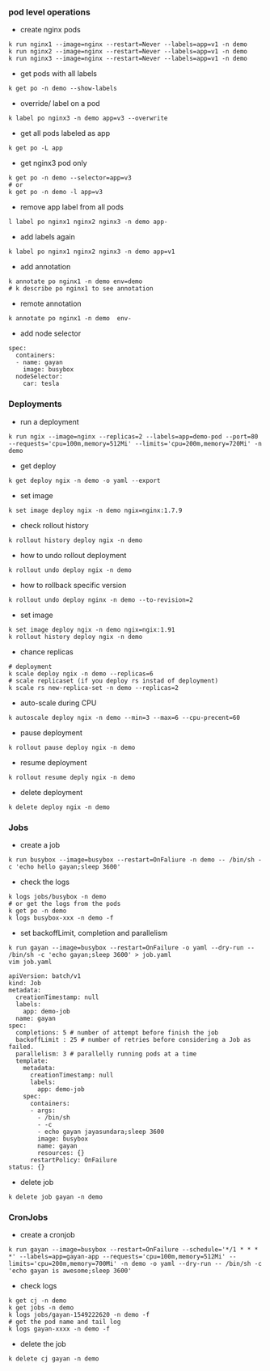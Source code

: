### pod level operations
- create nginx pods
```
k run nginx1 --image=nginx --restart=Never --labels=app=v1 -n demo
k run nginx2 --image=nginx --restart=Never --labels=app=v1 -n demo
k run nginx3 --image=nginx --restart=Never --labels=app=v1 -n demo
```

- get pods with all labels
```
k get po -n demo --show-labels
```

- override/ label on a pod
```
k label po nginx3 -n demo app=v3 --overwrite
```

- get all pods labeled as app
```
k get po -L app
```

- get nginx3 pod only
```
k get po -n demo --selector=app=v3
# or
k get po -n demo -l app=v3
```

- remove app label from all pods
```
l label po nginx1 nginx2 nginx3 -n demo app-
```

- add labels again
```
k label po nginx1 nginx2 nginx3 -n demo app=v1
```

- add annotation
```
k annotate po nginx1 -n demo env=demo
# k describe po nginx1 to see annotation
```

- remote annotation
```
k annotate po nginx1 -n demo  env-
```

- add node selector
```
spec:
  containers:
  - name: gayan
    image: busybox
  nodeSelector:
    car: tesla
```

### Deployments

- run a deployment
```
k run ngix --image=nginx --replicas=2 --labels=app=demo-pod --port=80 --requests='cpu=100m,memory=512Mi' --limits='cpu=200m,memory=720Mi' -n demo
```

- get deploy
```
k get deploy ngix -n demo -o yaml --export
```

- set image
```
k set image deploy ngix -n demo ngix=nginx:1.7.9
```

- check rollout history
```
k rollout history deploy ngix -n demo
```

- how to undo rollout deployment
```
k rollout undo deploy ngix -n demo 
```

- how to rollback specific version
```
k rollout undo deploy nginx -n demo --to-revision=2
```
- set image
```
k set image deploy ngix -n demo ngix=ngix:1.91
k rollout history deploy ngix -n demo
```

- chance replicas 
```
# deployment
k scale deploy ngix -n demo --replicas=6
# scale replicaset (if you deploy rs instad of deployment)
k scale rs new-replica-set -n demo --replicas=2
```

- auto-scale during CPU
```
k autoscale deploy ngix -n demo --min=3 --max=6 --cpu-precent=60
```

- pause deployment
```
k rollout pause deploy ngix -n demo
```

- resume deployment
```
k rollout resume deply ngix -n demo
```

- delete deployment
```
k delete deploy ngix -n demo
```

### Jobs

- create a job
```
k run busybox --image=busybox --restart=OnFaliure -n demo -- /bin/sh -c 'echo hello gayan;sleep 3600'
```

- check the logs
```
k logs jobs/busybox -n demo 
# or get the logs from the pods 
k get po -n demo
k logs busybox-xxx -n demo -f
```

- set backoffLimit, completion and parallelism
```
k run gayan --image=busybox --restart=OnFailure -o yaml --dry-run -- /bin/sh -c 'echo gayan;sleep 3600' > job.yaml
vim job.yaml

apiVersion: batch/v1
kind: Job
metadata:
  creationTimestamp: null
  labels:
    app: demo-job
  name: gayan
spec:
  completions: 5 # number of attempt before finish the job
  backoffLimit : 25 # number of retries before considering a Job as failed.
  parallelism: 3 # parallelly running pods at a time
  template:
    metadata:
      creationTimestamp: null
      labels:
        app: demo-job
    spec:
      containers:
      - args:
        - /bin/sh
        - -c
        - echo gayan jayasundara;sleep 3600
        image: busybox
        name: gayan
        resources: {}
      restartPolicy: OnFailure
status: {}
```

- delete job
```
k delete job gayan -n demo
```

### CronJobs

- create a cronjob
```
k run gayan --image=busybox --restart=OnFailure --schedule='*/1 * * * *' --labels=app=gayan-app --requests='cpu=100m,memory=512Mi' --limits='cpu=200m,memory=700Mi' -n demo -o yaml --dry-run -- /bin/sh -c 'echo gayan is awesome;sleep 3600'
```

- check logs
```
k get cj -n demo
k get jobs -n demo
k logs jobs/gayan-1549222620 -n demo -f
# get the pod name and tail log
k logs gayan-xxxx -n demo -f
```

- delete the job
```
k delete cj gayan -n demo
```

